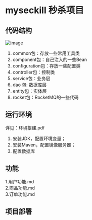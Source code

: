 # myseckill 秒杀项目
## 代码结构
![image](https://user-images.githubusercontent.com/52461848/167248100-36d89c60-0da9-4ff2-bc5c-40dbde376ec2.png)    
1.  common包：存放一些常用工具类
2.  component包：自己注入的一些Bean    
3.  configuration包：存放一些配置类
4.  controller包：控制类  
5.  service包：业务层 
6.  dao 包: 数据库层  
7.  entity包：实体层
8.  rocket包：RocketMQ的一些代码   
## 运行环境
详见：环境搭建.pdf
1.  安装JDK，配置环境变量；    
2.  安装Maven，配置镜像服务器；
3.  配置数据库
## 功能
1.用户功能.md    
2.商品功能.md    
3.订单功能.md
## 项目部署
